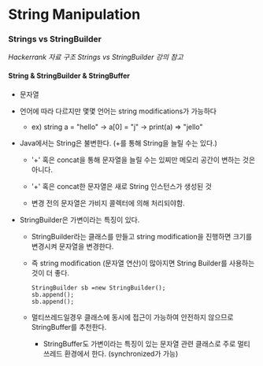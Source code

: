 # String Manipulation



### Strings vs StringBuilder

*Hackerrank 자료 구조 Strings vs StringBuilder 강의 참고*

#### String & StringBuilder & StringBuffer

* 문자열

* 언어에 따라 다르지만 몇몇 언어는 string modifications가 가능하다

  * ex) string a = "hello" -> a[0] = "j" ->  print(a) => "jello"

* Java에서는 String은 불변한다. (+를 통해 String을 늘릴 수는 있다.) 

  - '+' 혹은 concat을 통해 문자열을 늘릴 수는 있찌만 메모리 공간이 변하는 것은 아니다. 

  - '+' 혹은 concat한 문자열은 새로 String 인스턴스가 생성된 것

  - 변경 전의 문자열은 가비지 콜렉터에 의해 처리되야함.

    

* StringBuilder은 가변이라는 특징이 있다.

  * StringBuilder라는 클래스를 만들고 string modification을 진행하면 크기를 변경시켜 문자열을 변경한다.

  * 즉 string modification (문자열 연산)이 많아지면 String Builder를 사용하는 것이 더 좋다.

    ```
    StringBuilder sb =new StringBuilder();
    sb.append();
    sb.append();
    ```

  * 멀티쓰레드일경우 클래스에 동시에 접근이 가능하여 안전하지 않으므로 StringBuffer를 추천한다. 

    * StringBuffer도 가변이라는 특징이 있는 문자열 관련 클래스로 주로 멀티 쓰레드 환경에서 한다. (synchronized가 가능)

